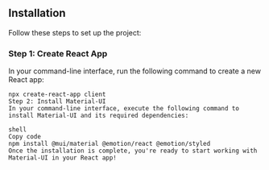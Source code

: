 ## Installation

Follow these steps to set up the project:

### Step 1: Create React App

In your command-line interface, run the following command to create a new React app:

```shell
npx create-react-app client
Step 2: Install Material-UI
In your command-line interface, execute the following command to install Material-UI and its required dependencies:

shell
Copy code
npm install @mui/material @emotion/react @emotion/styled
Once the installation is complete, you're ready to start working with Material-UI in your React app!
